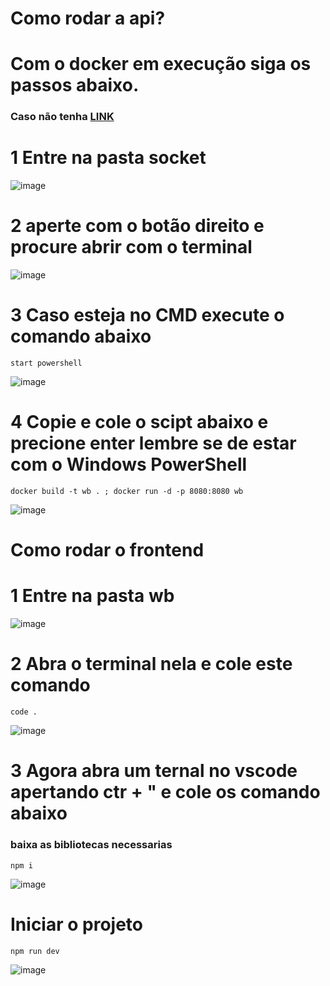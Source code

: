 # Como rodar a api? 
# Com o docker em execução siga os passos abaixo. 
### Caso não tenha [LINK](https://www.docker.com/get-started/)
# 1 Entre na pasta socket
![image](https://github.com/DanielFreitassc/WebSocketBox/assets/129224303/352b544f-621c-4b8b-8626-b0ef35412a70)

# 2 aperte com o botão direito e procure abrir com o terminal 
![image](https://github.com/DanielFreitassc/WebSocketBox/assets/129224303/06c91010-df8f-4f5d-927d-17e3fcd3f9b2)

# 3 Caso esteja no CMD execute o comando abaixo
```
start powershell
```
![image](https://github.com/DanielFreitassc/WebSocketBox/assets/129224303/c8269771-5a8a-43f3-ae60-910f84423ee8)


# 4 Copie e cole o scipt abaixo e precione enter lembre se de estar com o Windows PowerShell 

```
docker build -t wb . ; docker run -d -p 8080:8080 wb
````
![image](https://github.com/DanielFreitassc/WebSocketBox/assets/129224303/14043eaf-596c-45c9-a1b4-d21ec79a86b3)

# Como rodar o frontend
# 1 Entre na pasta wb
![image](https://github.com/DanielFreitassc/WebSocketBox/assets/129224303/949f3b29-a5cf-4001-88ea-49687f3a9b26)

# 2 Abra o terminal nela e cole este comando
```
code .
```
![image](https://github.com/DanielFreitassc/WebSocketBox/assets/129224303/0c31d2c7-b4a4-4569-b781-97c2d2ea8cb4)

# 3 Agora abra um ternal no vscode apertando ctr + " e cole os comando abaixo
### baixa as bibliotecas necessarias
```
npm i
```
![image](https://github.com/DanielFreitassc/WebSocketBox/assets/129224303/0a28db7f-159c-45a8-840e-a4c7399ad546)

# Iniciar o projeto
```
npm run dev
```
![image](https://github.com/DanielFreitassc/WebSocketBox/assets/129224303/e49b378d-51de-4942-acd2-d869949e900d)

